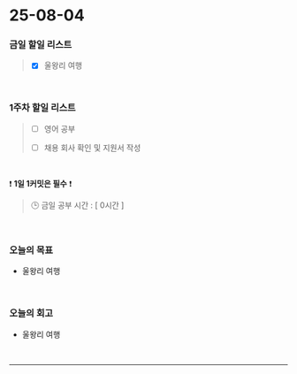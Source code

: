# 25-08-04

### 금일 할일 리스트
> - [x] 울왕리 여행

<br/>

### 1주차 할일 리스트
> - [ ] 영어 공부
>
> - [ ] 채용 회사 확인 및 지원서 작성

<br/>

❗ **1일 1커밋은 필수** ❗

> 🕒 금일 공부 시간 : [ 0시간 ]

<br/>

### 오늘의 목표
- 울왕리 여행

<br>

### 오늘의 회고
- 울왕리 여행


<br/>

---
